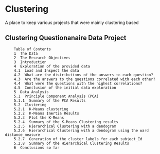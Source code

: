 # Clustering
A place to keep various projects that were mainly clustering based  
## Clustering Questionanaire Data Project
        Table of Contents
        1  The Data
        2  The Research Objectives
        3  Introduction
        4  Exploration of the provided data
        4.1  Load and Inspect the data
        4.2  What are the distributions of the answers to each question?
        4.3  Are the answers to the questions correlated with each other?
        4.4  What were the questions with the highest correlations?
        4.5  Conclusion of the initial data exploration
        5  Data Analysis
        5.1  Principle Component Analysis (PCA)
        5.1.1  Summary of the PCA Results
        5.2  Clustering
        5.2.1  K-Means clustering
        5.2.2  K-Means Inertia Results
        5.2.3  Plot the K-Means
        5.2.4  Summary of the K-Means Clustering results
        5.2.5  Hierarchical Clustering with a dendogram
        5.2.6  Hierarchical Clustering with a dendogram using the ward distance measure
        5.2.7  Generation of the cluster labels for each subject_Id
        5.2.8  Summary of the Hierarchical Clustering Results
        6  Conclusions so far
